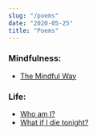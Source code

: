 ```yaml
---
slug: "/poems"
date: "2020-05-25"
title: "Poems"
---
```

<!--
A mindful way of reading books could be to put the beliefs, characters, the story and any quirks of the author to a side and focus on the message & its relevance to our lives. --> 

### Mindfulness:

* [The Mindful Way](/poems/the-mindful-way)

### Life:

* [Who am I?](/poems/who-am-i)
* [What if I die tonight?](/poems/what-if-i-die-tonight)

